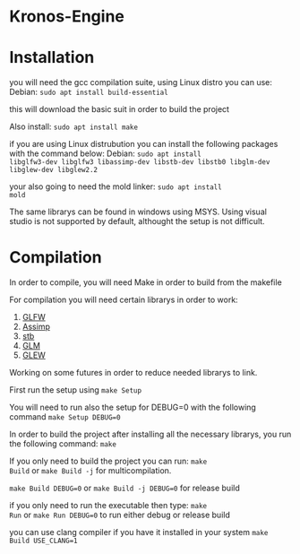 # Kronos-Engine

# Installation
you will need the gcc compilation suite, using Linux distro you can use:
Debian:
  <code>sudo apt install build-essential</code>
  
this will download the basic suit in order to build the project

Also install:
  <code>sudo apt install make</code>

if you are using Linux distrubution you can install the following packages with the command below:
Debian:
  <code>sudo apt install libglfw3-dev libglfw3 libassimp-dev libstb-dev libstb0 libglm-dev libglew-dev libglew2.2</code>
  
your also going to need the mold linker:
  <code>sudo apt install mold</code>

The same librarys can be found in windows using MSYS. Using visual studio is not supported by default, althought the setup is not difficult.

# Compilation
In order to compile, you will need Make in order to build from the makefile

For compilation you will need certain librarys in order to work:
1) <a href=https://www.glfw.org/>GLFW</a>
2) <a href=https://github.com/assimp/assimp>Assimp</a>
3) <a href=https://github.com/nothings/stb>stb</a>
4) <a href=https://github.com/g-truc/glm>GLM</a>
5) <a href=https://glew.sourceforge.net/>GLEW</a>

Working on some futures in order to reduce needed librarys to link.

First run the setup using
<code>make Setup</code>

You will need to run also the setup for DEBUG=0 with the following command
<code>make Setup DEBUG=0</code>

In order to build the project after installing all the necessary librarys, you run the following command:
  <code>make</code>

If you only need to build the project you can run:
<code>make Build</code> or <code>make Build -j</code> for multicompilation.

<code>make Build DEBUG=0</code> or <code>make Build -j DEBUG=0</code> for release build

if you only need to run the executable then type:
<code>make Run</code> or <code>make Run DEBUG=0</code> to run either debug or release build

you can use clang compiler if you have it installed in your system
<code>make Build USE_CLANG=1</code>
